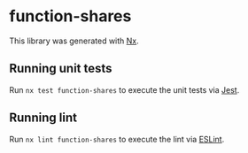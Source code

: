 # function-shares

This library was generated with [Nx](https://nx.dev).

## Running unit tests

Run `nx test function-shares` to execute the unit tests via [Jest](https://jestjs.io).

## Running lint

Run `nx lint function-shares` to execute the lint via [ESLint](https://eslint.org/).
